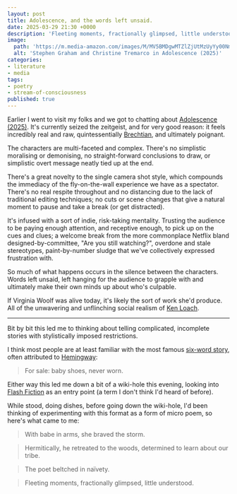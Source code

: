 ```yaml
---
layout: post
title: Adolescence, and the words left unsaid.
date: 2025-03-29 21:30 +0000
description: 'Fleeting moments, fractionally glimpsed, little understood.'
image:
  path: 'https://m.media-amazon.com/images/M/MV5BMDgwMTZlZjUtMzUyYy00NmViLWIyZWYtN2U4NTM5NzFkMzA0XkEyXkFqcGc@._V1_FMjpg_UX2160_.jpg'
  alt: 'Stephen Graham and Christine Tremarco in Adolescence (2025)'
categories:
- literature
- media
tags:
- poetry
- stream-of-consciousness
published: true
---
```


Earlier I went to visit my folks and we got to chatting about [Adolescence (2025)][adolescence].
It's currently seized the zeitgeist, and for very good reason: it feels incredibly real and raw, quintessentially [Brechtian][brechtian theatre], and ultimately poignant.

The characters are multi-faceted and complex. There's no simplistic moralising or demonising, no straight-forward conclusions to draw, or simplistic overt message neatly tied up at the end.

There's a great novelty to the single camera shot style, which compounds the immediacy of the fly-on-the-wall experience we have as a spectator. There's no real respite throughout and no distancing due to the lack of traditional editing techniques; no cuts or scene changes that give a natural moment to pause and take a break (or get distracted).

It's infused with a sort of indie, risk-taking mentality. Trusting the audience to be paying enough attention, and receptive enough, to pick up on the cues and clues; a welcome break from the more commonplace Netflix bland designed-by-committee, "Are you still watching?", overdone and stale stereotypes, paint-by-number sludge that we've collectively expressed frustration with.

So much of what happens occurs in the silence between the characters. Words left unsaid, left hanging for the audience to grapple with and ultimately make their own minds up about who's culpable.

If Virginia Woolf was alive today, it's likely the sort of work she'd produce.  
All of the unwavering and unflinching social realism of [Ken Loach][ken loach].

***

Bit by bit this led me to thinking about telling complicated, incomplete stories with stylistically imposed restrictions.

I think most people are at least familiar with the most famous [six-word story][six-word story], often attributed to [Hemingway][hemingway attribution]:
> For sale: baby shoes, never worn.

Either way this led me down a bit of a wiki-hole this evening, looking into [Flash Fiction][flash-fiction] as an entry point (a term I don't think I'd heard of before).

While stood, doing dishes, before going down the wiki-hole, I'd been thinking of experimenting with this format as a form of micro poem, so here's what came to me:

> With babe in arms, she braved the storm.

> Hermitically, he retreated to the woods, determined to learn about our tribe.

> The poet beltched in naïvety.

> Fleeting moments, fractionally glimpsed, little understood.

[adolescence]: https://www.imdb.com/title/tt31806037/
[brechtian theatre]: https://en.wikipedia.org/wiki/Epic_theatre
[ken loach]: https://www.imdb.com/name/nm0516360/
[six-word story]: https://en.wikipedia.org/wiki/For_sale:_baby_shoes,_never_worn
[hemingway attribution]: https://en.wikipedia.org/wiki/For_sale:_baby_shoes,_never_worn#Ernest_Hemingway_attribution
[flash-fiction]: https://en.wikipedia.org/wiki/Flash_fiction

